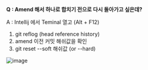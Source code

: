 **Q : Amend 해서 하나로 합치기 전으로 다시 돌아가고 싶은데?**   

A : Intellij 에서 Teminal 열고 (Alt + F12) 
  1) git reflog (head reference history)
  2) amend 이전 커밋 해쉬값을 확인
  3) git reset --soft 해쉬값 (or --hard)

![image](https://user-images.githubusercontent.com/34666301/159056623-42ad47be-411a-406f-8772-db423d9b6696.png)
